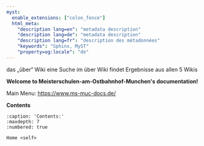 ```yaml
---
myst:
  enable_extensions: ["colon_fence"]
  html_meta:
    "description lang=en": "metadata description"
    "description lang=de": "metadata description"
    "description lang=fr": "description des métadonnées"
    "keywords": "Sphinx, MyST"
    "property=og:locale": "de"
---
```


das „über“ Wiki
eine Suche im über Wiki findet Ergebnisse aus allen 5 Wikis

**Welcome to Meisterschulen-am-Ostbahnhof-Munchen's documentation!**

Main Menu: <https://www.ms-muc-docs.de/>



**Contents**

```{toctree}
:caption: 'Contents:'
:maxdepth: 7
:numbered: true

Home <self>
```

